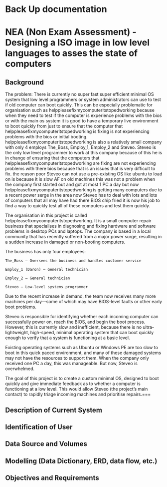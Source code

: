 
Back Up documentation
========================

# NEA (Non Exam Assessment) - Designing a ISO image in low level languages to asses the state of computers


## Background 

The problem: There is currently no super fast super efficient minimal OS system that low level programmers or system administrators can use to test if old computer can boot quickly. This can be especially problematic for organisation such as helppleasefixmycomputeritstopedworking because when they need to test if the computer is experience problems with the bios or with the main os system it is good to have a temporary live environment to boot quickly from just to ensure that the computer that helppleasefixmycomputeritstopedworking is fixing is not experiencing problems with the bios or initial booting. helppleasefixmycomputeritstopedworking is also a relatively small company with only 4 employs The_Boss, Employ_1, Employ_2 and Steveo. Steveo is the only low level programmer to work at this company because of this he is in change of ensuring that the computers that helppleasefixmycomputeritstopedworking are fixing are not experiencing problems with there bios because that is an issues that is very difficult to fix. the reason poor Steveo can not use a pre-existing OS like ubuntu to load on is because it is slow AF on old machines this was not a problem when the company first started out and got at most 1 PC a day but now helppleasefixmycomputeritstopedworking is getting many computers due to a recent power serge in the area now Steveo has to deal with lots and lots of computers that all may have had there BIOS chip fried it is now his job to find a way to quickly test all of these computers and test them quickly.


The organisation in this project is called helppleasefixmycomputeritstopedworking. It is a small computer repair business that specialises in diagnosing and fixing hardware and software problems in desktop PCs and laptops. The company is based in a local community that has recently suffered from a major power surge, resulting in a sudden increase in damaged or non-booting computers.

The business has only four employees:

    The_Boss – Oversees the business and handles customer service

    Employ_1 (Daron) – General technician

    Employ_2 – General technician

    Steveo – Low-level systems programmer

Due to the recent increase in demand, the team now receives many more machines per day—some of which may have BIOS-level faults or other early boot problems.

Steveo is responsible for identifying whether each incoming computer can successfully power on, reach the BIOS, and begin the boot process. However, this is currently slow and inefficient, because there is no ultra-lightweight, high-speed, minimal operating system that can boot quickly enough to verify that a system is functioning at a basic level.

Existing operating systems such as Ubuntu or Windows PE are too slow to boot in this quick paced environment, and many of these damaged systems may not have the resources to support them. When the company only received one PC a day, this was manageable. But now, Steveo is overwhelmed.

The goal of this project is to create a custom minimal OS, designed to boot quickly and give immediate feedback as to whether a computer is functioning at a low level. This would allow Steveo (the project’s main contact) to rapidly triage incoming machines and prioritise repairs.===

## Description of Current System

## Identification of User

## Data Source and Volumes

## Modelling (Data Dictionary, ERD, data flow, etc.)

## Objectives and Requirements

